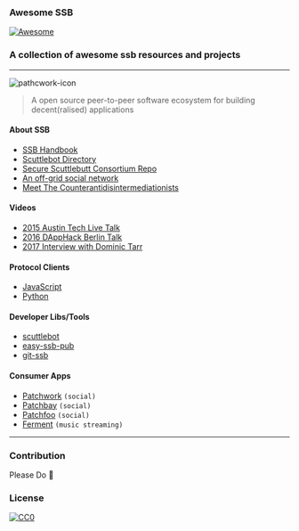 ### **Awesome SSB**
[![Awesome](https://cdn.rawgit.com/sindresorhus/awesome/d7305f38d29fed78fa85652e3a63e154dd8e8829/media/badge.svg)](https://github.com/sindresorhus/awesome)
### A collection of awesome ssb resources and projects
---

![pathcwork-icon](https://scuttlebot.io/img/hermies-256.png)

> A open source peer-to-peer software ecosystem for building decent(ralised) applications

#### About SSB
* [SSB Handbook](https://www.scuttlebutt.nz)
* [Scuttlebot Directory](https://scuttlebot.io)
* [Secure Scuttlebutt Consortium Repo](https://github.com/ssbc)
* [An off-grid social network](https://staltz.com/an-off-grid-social-network.html)
* [Meet The Counterantidisintermediationists](https://www.theatlantic.com/technology/archive/2017/05/meet-the-counterantidisintermediationists/527553)

#### Videos
* [2015 Austin Tech Live Talk](https://www.youtube.com/watch?v=e-tgqF0WkDg)
* [2016 DAppHack Berlin Talk](https://www.youtube.com/watch?v=DvR5_YYKEVY)
* [2017 Interview with Dominic Tarr](https://www.youtube.com/watch?v=culYwT7_sW0)

#### Protocol Clients
* [JavaScript](https://github.com/ssbc/ssb-client)
* [Python](https://github.com/pferreir/pyssb)

#### Developer Libs/Tools
* [scuttlebot](https://github.com/ssbc/scuttlebot)
* [easy-ssb-pub](https://github.com/staltz/easy-ssb-pub)
* [git-ssb](https://github.com/clehner/git-ssb)


#### Consumer Apps
* [Patchwork](https://github.com/ssbc/patchwork) `(social)`
* [Patchbay](https://github.com/ssbc/patchbay) `(social)`
* [Patchfoo](https://github.com/noffle/sailing-patchfoo) `(social)`
* [Ferment](https://github.com/fermentation/ferment) `(music streaming)`

---

### Contribution
Please Do :raised_hands:

### License
[![CC0](http://i.creativecommons.org/p/zero/1.0/88x31.png)](http://creativecommons.org/publicdomain/zero/1.0)
